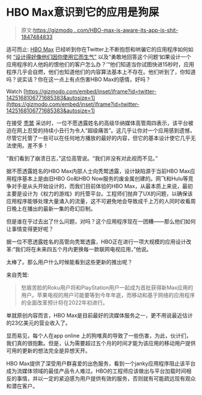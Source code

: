 # HBO Max意识到它的应用是狗屎

> 原文:[https://gizmodo . com/HBO-max-is-aware-its-app-is-shit-1847484833](https://gizmodo.com/hbo-max-is-aware-its-app-is-shit-1847484833)

适可而止: [HBO Max](https://gizmodo.com/hbo-max-review-it-is-a-mess-1843726427) 已经听到你在Twitter上不断抱怨和哄骗它的应用程序如何如何 [“设计得好像他们因你使用它而生气”](https://twitter.com/JackWilliamRtF/status/1424819164586430474) 以及“勇敢地回答这个问题‘如果设计一个应用程序的人他妈的恨他们的客户怎么办？’“他们知道当你试图快进15秒时，应用程序几乎会自燃，他们也知道他们的内容算法基本上不存在。他们听到了，你知道吗？说实话？你在这一点上有点伤害HBO Max的感情，好吗？

Watch [https://gizmodo.com/embed/inset/iframe?id=twitter-1425168106771685383&autosize=1](https://gizmodo.com/embed/inset/iframe?id=twitter-1425168106771685383&autosize=1) 

在接受 [秃鹫](https://www.vulture.com/article/hbo-max-app-crash-problem-fix.html) 采访时，一位不愿透露姓名的高级华纳媒体高管周四表示，该平台被迫在网上忍受的持续小丑行为令人“超级痛苦”。这几乎让你对一个应用感到遗憾，尽管它托管了一些可以在任何地方播放的最好的内容，但它的基本设计使它几乎无法使用。差不多！

“我们看到了崩溃日志，”这位高管说。“我们并没有对此视而不见。”

据不愿透露姓名的HBO Max内部人士向秃鹫透露，设计缺陷源于当前HBO Max应用程序基本上是由旧HBO Go和HBO Now服务的废金属创建的。网飞和Hulu等竞争对手是从头开始设计的，而我们目前体验的HBO Max，从最本质上来说，最初主要是设计为《权力的游戏》的托管平台。工程师们抛弃了UX的问题，以确保该应用程序能够处理大量涌入的流量，这不可避免地会导致成千上万的人同时收看周日晚上在播出的最新一集的奇幻巨制。

但是谁在乎过去出了什么问题，对吗？这个应用程序现在一团糟——那么他们如何让事情变得更好呢？

据一位不愿透露姓名的高管向秃鹫透露，HBO正在进行一项大规模的应用设计改革:“我们将在未来四五个月内更换每一款联网电视应用，”他说。

太棒了。那么用户什么时候能看到这些更新的推出呢？

来自秃鹫:

> 愁眉苦脸的Roku用户将和PlayStation用户一起成为首批获得新Max应用的用户。苹果电视的用户可能要等到今年年底，而移动和基于网络的应用程序的全面改革预计将在2022年初进行。

单就原创内容而言，HBO Max是目前最好的流媒体服务之一，更不用说最近估计的23亿美元的营业收入了。

显而易见，每个人在app online 上的狗堆真的导致了一些伤害，为此，伙计们，我们真的很抱歉。但是，认为需要超过五个月的时间才能为该应用的移动用户提供可用的更新的想法完全是异想天开。

HBO Max提供了深受用户群喜爱的出色服务，看到一个janky应用程序阻止该平台成为流媒体领域的最佳产品令人难过。HBO的工程师应该做出与平台加载时间相反的事情，并以一定的紧迫感为用户提供有效的服务，否则就有可能疏远现有观众和潜在客户。